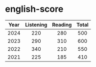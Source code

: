 # english-score

| Year | Listening | Reading | Total |
|:----:|:---------:|:-------:|:-----:|
| 2024 |    220    |   280   |  500  |
| 2023 |    290    |   310   |  600  |
| 2022 |    340    |   210   |  550  |
| 2021 |    225    |   185   |  410  |
